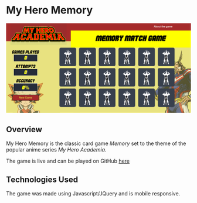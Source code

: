 # My Hero Memory

![Screenshot 1](images/screens/my-hero-memory-screen1.png)

## Overview

 My Hero Memory is the classic card game *Memory* set to the theme of the popular anime series *My Hero Academia*.

The game is live and can be played on GitHub [here](https://luciousmc.github.io/my-hero-memory)

## Technologies Used

The game was made using Javascript/JQuery and is mobile responsive.
